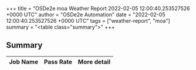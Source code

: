 +++
title = "OSDe2e moa Weather Report 2022-02-05 12:00:40.253527526 +0000 UTC"
author = "OSDe2e Automation"
date = "2022-02-05 12:00:40.253527526 +0000 UTC"
tags = ["weather-report", "moa"]
summary = "<table class=\"summary\"></table>"
+++
## Summary

| Job Name | Pass Rate | More detail |
|----------|-----------|-------------|




